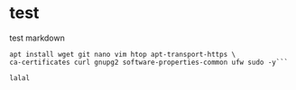 # test
test markdown

```apt-get update -y && apt-get upgrade -y && \  
apt install wget git nano vim htop apt-transport-https \  
ca-certificates curl gnupg2 software-properties-common ufw sudo -y```

lalal
